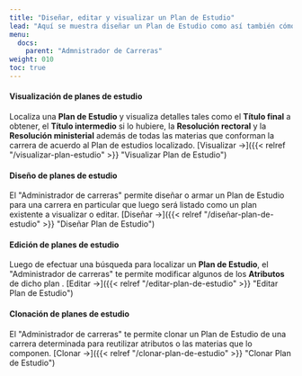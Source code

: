 ```yaml
---
title: "Diseñar, editar y visualizar un Plan de Estudio"
lead: "Aquí se muestra diseñar un Plan de Estudio como así también cómo buscarlo, visualizarl y hacer los cambios que requiera"
menu:
  docs:
    parent: "Admnistrador de Carreras"
weight: 010
toc: true
---
```



#### Visualización de planes de estudio

Localiza una **Plan de Estudio** y visualiza detalles tales como el **Título final** a obtener, el **Título intermedio** si lo hubiere, la **Resolución rectoral** y la **Resolución ministerial** además de todas las materias que conforman la carrera de acuerdo al Plan de estudios localizado. [Visualizar →]({{< relref "/visualizar-plan-estudio" >}} "Visualizar Plan de Estudio")


#### Diseño de planes de estudio

El "Administrador de carreras" permite diseñar o armar un Plan de Estudio para una carrera en particular que luego será listado como un plan existente a visualizar o editar. [Diseñar →]({{< relref "/diseñar-plan-de-estudio" >}} "Diseñar Plan de Estudio")


#### Edición de planes de estudio

Luego de efectuar una búsqueda para localizar un **Plan de Estudio**, el "Administrador de carreras" te permite modificar algunos de los **Atributos** de dicho plan . [Editar →]({{< relref "/editar-plan-de-estudio" >}} "Editar Plan de Estudio")

#### Clonación de planes de estudio

El "Administrador de carreras" te permite clonar un Plan de Estudio de una carrera determinada para reutilizar atributos o las materias que lo componen. [Clonar →]({{< relref "/clonar-plan-de-estudio" >}} "Clonar Plan de Estudio")